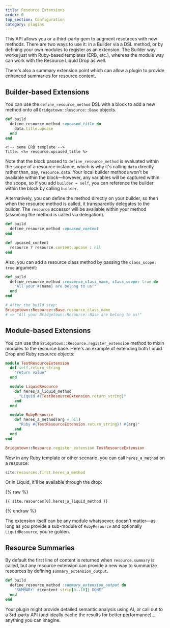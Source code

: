 ```yaml
---
title: Resource Extensions
order: 0
top_section: Configuration
category: plugins
---
```


This API allows you or a third-party gem to augment resources with new methods. There are two ways to use it: in a Builder via a DSL method, or by defining your own modules to register as an extension. The Builder way works just with Ruby-based templates (ERB, etc.), whereas the module way can work with the Resource Liquid Drop as well.

There's also a summary extension point which can allow a plugin to provide enhanced summaries for resource content.

## Builder-based Extensions

You can use the `define_resource_method` DSL with a block to add a new method onto all `Bridgetown::Resource::Base` objects.

```ruby
def build
  define_resource_method :upcased_title do
    data.title.upcase
  end
end
```

```erb
<!-- some ERB template -->
Title: <%= resource.upcased_title %>
```

Note that the block passed to `define_resource_method` is evaluated within the scope of a resource instance, which is why it's calling `data` directly rather than, say, `resource.data`. Your local builder methods won't be available within the block—however, any variables will be captured within the scope, so if you add `builder = self`, you can reference the builder within the block by calling `builder`.

Alternatively, you can define the method directly on your builder, so then when the resource method is called, it transparently delegates to the builder. The `resource` accessor will be available within your method (assuming the method is called via delegation).

```ruby
def build
  define_resource_method :upcased_content
end

def upcased_content
  resource ? resource.content.upcase : nil
end
```

Also, you can add a resource class method by passing the `class_scope: true` argument:

```ruby
def build
  define_resource_method :resource_class_name, class_scope: true do
    "All your #{name} are belong to us!"
  end
end

# After the build step:
Bridgetown::Resource::Base.resource_class_name
# => "All your Bridgetown::Resource::Base are belong to us!"
```

## Module-based Extensions

You can use the `Bridgetown::Resource.register_extension` method to mixin modules to the resource base. Here's an example of extending both Liquid Drop and Ruby resource objects:

```ruby
module TestResourceExtension
  def self.return_string
    "return value"
  end

  module LiquidResource
    def heres_a_liquid_method
      "Liquid #{TestResourceExtension.return_string}"
    end
  end

  module RubyResource
    def heres_a_method(arg = nil)
      "Ruby #{TestResourceExtension.return_string}! #{arg}"
    end
  end
end

Bridgetown::Resource.register_extension TestResourceExtension
```

Now in any Ruby template or other scenario, you can call `heres_a_method` on a resource:

```ruby
site.resources.first.heres_a_method
```

Or in Liquid, it'll be available through the drop:

{% raw %}
```liquid
{{ site.resources[0].heres_a_liquid_method }}
```
{% endraw %}

The extension itself can be any module whatsoever, doesn't matter—as long as you provide a sub-module of `RubyResource` and optionally `LiquidResource`, you're golden.

## Resource Summaries

By default the first line of content is returned when `resource.summary` is called, but any resource extension can provide a new way to summarize resources by defining `summary_extension_output`.

```ruby
def build
  define_resource_method :summary_extension_output do
    "SUMMARY! #{content.strip[0..10]} DONE"
  end
end
```

Your plugin might provide detailed semantic analysis using AI, or call out to a 3rd-party API (and ideally cache the results for better performance)…anything you can imagine.